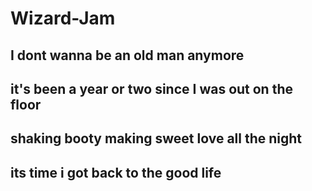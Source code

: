 # Wizard-Jam
 
## I dont wanna be an old man anymore
## it's been a year or two since I was out on the floor 
## shaking booty making sweet love all the night 
## its time i got back to the good life
